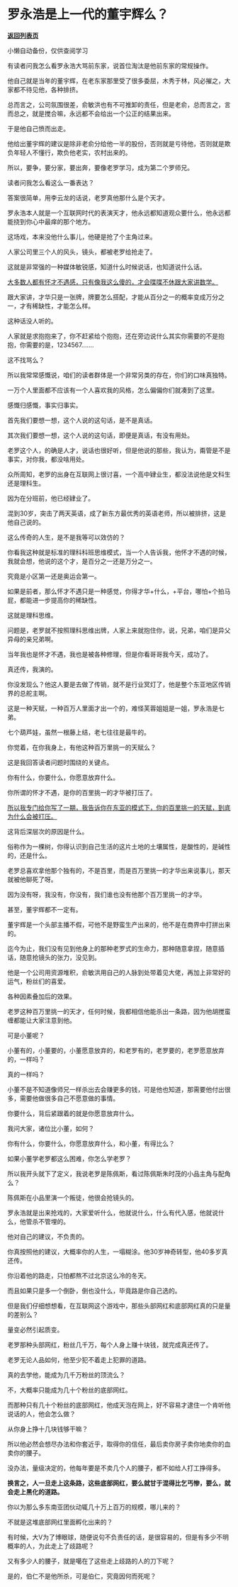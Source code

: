 # 罗永浩是上一代的董宇辉么？

[**返回列表页**](/gzh/记忆承载)

小懒自动备份，仅供查阅学习

有读者问我怎么看罗永浩大骂前东家，说首位淘汰是他前东家的常规操作。  

他自己就是当年的董宇辉，在老东家那里受了很多委屈，木秀于林，风必摧之，大家都不待见他，各种排挤。

总而言之，公司氛围很差，俞敏洪也有不可推卸的责任，但是老俞，总而言之，言而总之，就是搅合嘛，永远都不会给出一个公正的结果出来。

于是他自己愤而出走。

他给出董宇辉的建议是除非老俞分给他一半的股份，否则就是亏待他，否则就是欺负年轻人不懂行，欺负他老实，农村出来的。

所以，要争，要分家，要出奔，要像老罗学习，成为第二个罗师兄。

读者问我怎么看这么一番表达？  

答案很简单，用李云龙的话说，老罗真他那什么是个天才。  

罗永浩本人就是一个互联网时代的表演天才，他永远都知道观众要什么，他永远都能挠到你心中最痒的那个地方。

这场戏，本来没他什么事儿，他硬是抢了个主角过来。  

人家公司里三个人的风头，镜头，都被老罗给抢走了。  

这就是非常强的一种媒体敏锐感，知道什么时候说话，也知道说什么话。  

[大多数人都有怀才不遇感，只有像我这么傻的，才会喋喋不休跟大家讲数学。](http://mp.weixin.qq.com/s?__biz=MzU3NDc5Nzc0NQ==&mid=2247526492&idx=1&sn=ab761cedec805778edc89085bcf8b934&chksm=fd2eca82ca5943941911af6775195d3bb5ab4bb6556dfc9f8031b4bb6a86791883172bf8fc63&scene=21#wechat_redirect)

跟大家讲，才华只是一张牌，牌要怎么搭配，才能从百分之一的概率变成万分之一，才有稀缺性，才能怎么样。  

这种话没人听的。

人家就是求抱抱来了，你不赶紧给个抱抱，还在旁边说什么其实你需要的不是抱抱，你需要的是，1234567.......  

这不找骂么？  

所以我常常感慨说，咱们的读者群体是一个非常另类的存在，你们的口味真独特。

一万个人里面都不应该有一个人喜欢我的风格，怎么偏偏你们就凑到了这里。  

感慨归感慨，事实归事实。

首先我们要想一想，这个人说的这句话，是不是真话。  

其次我们要想一想，这个人说的这句话，即便是真话，有没有用处。

老罗这个人，的确是人才，说话也很好听，但是他说的那些，我认为，甭管是不是事实，对你我，都没啥用处。  

众所周知，老罗的出身在互联网上很讨喜，一个高中肄业生，都没法说他是文科生还是理科生。  

因为在分班前，他已经肄业了。  

混到30岁，突击了两天英语，成了新东方最优秀的英语老师，所以被排挤，这是他自己说的。  

这么传奇的人生，是不是我等可以效仿的？  

你看我这种就是标准的理科科班思维模式，当一个人告诉我，他怀才不遇的时候，我就会想，他说的这个才，是百分之一还是万分之一。  

究竟是小区第一还是奥运会第一。

如果是前者，那么怀才不遇只是一种感觉，你得才华+什么，+平台，哪怕+个拍马屁，都能进一步提高你的稀缺性。  

这就是理科思维。  

问题是，老罗就不按照理科思维出牌，人家上来就抱住你，说，兄弟，咱们是异父异母的亲兄弟啊。  

当年我也是怀才不遇，我也是被各种修理，但是你看哥哥我今天，成功了。

真还传，我演的。  

你没发现么？他这人要是去做了传销，就不是行业冥灯了，他是整个东亚地区传销界的总舵主啊。  

这是一种天赋，一种百万人里面才出一个的，难怪芙蓉姐姐是一姐，罗永浩是七弟。  

七个葫芦娃，虽然一根藤上结，老七往往是最牛的。  

你觉着，在你我身上，有他这种百万里挑一的天赋么？  

这是我回答读者问题时围绕的关键点。  

你有什么，你要什么，你愿意放弃什么。

你所谓的怀才不遇，是你的百里挑一的才华被打压了。  

[所以我专门给你写了一期，我告诉你在东亚的模式下，你的百里挑一的天赋，到底为什么会被打压。](https://mp.weixin.qq.com/s?__biz=MzU3NDc5Nzc0NQ==&mid=2247526492&idx=1&sn=ab761cedec805778edc89085bcf8b934&chksm=fd2eca82ca5943941911af6775195d3bb5ab4bb6556dfc9f8031b4bb6a86791883172bf8fc63&token=7738917&lang=zh_CN&scene=21#wechat_redirect)

这背后深层次的原因是什么。

俗称作为一棵树，你得认识到自己生活的这片土地的土壤属性，是酸性的，是碱性的，还是什么。  

老罗总喜欢拿他那个独有的，不是百里，而是百万里挑一的才华出来说事儿，那天就被他聊死了呀。  

因为没有呀，我没有，你没有，我们谁也没有他那个百万里挑一的才华。  

甚至，董宇辉都不一定有。  

董宇辉是一个头部主播不假，可他不是野蛮生产出来的，他不是在商界中打拼出来的。

迄今为止，我们没有见到他身上的那种老罗式的生命力，那种随意拿捏，随意插话，随意抢镜头的张力，没见到。  

他是一个公司用资源堆积，俞敏洪用自己的人脉到处带着见大佬，再加上非常好的运气，粉丝们的喜爱。  

各种因素叠加后的效果。  

老罗这种百万里挑一的天才，任何时候，我都相信他能杀出一条路，因为他胡搅蛮缠都能让大家注意到他。  

可是小董呢？

小董有的，小董要的，小董愿意放弃的，和老罗有的，老罗要的，老罗愿意放弃的，一样吗？  

真的一样吗？  

小董不是不知道像师兄一样杀出去会赚更多的钱，可是他也知道，那需要他付出很多，需要他做很多自己不愿意做的事情。  

你要什么，背后紧跟着的就是你愿意放弃什么。

我问大家，诸位比小董，如何？  

你有什么，你要什么，你愿意放弃什么，和小董，有得比么？

如果小董学老罗都这么困难，你怎么学老罗？  

所以我开头就下了定义，我说老罗是陈佩斯，看过陈佩斯朱时茂的小品主角与配角么？  

陈佩斯在小品里演一个叛徒，他很会抢镜头的。

罗永浩就是出来抢戏的，大家爱听什么，他就说什么，什么有代入感，他就说什么，他管杀不管埋的。  

他对自己的建议，不负责的。

你真按照他的建议，大概率你的人生，一塌糊涂。他30岁神奇转型，他40多岁真还传。  

你沿着他的路走，只怕都熬不过北京这么冷的冬天。

而且如果只是多一个倒卧，倒也没什么，毕竟路是你自己选的。

但是我们仔细想想看，在互联网这个游戏中，那些头部网红和底部网红真的只是量的差别么？

量变必然引起质变。

老罗那种头部网红，粉丝几千万，每个人身上赚十块钱，就完成真还传了。

老罗无论人品如何，他至少犯不着走上犯罪的道路。

真的去学他，能成为几千万粉丝的顶流么？

不，大概率只能成为几十个粉丝的底部网红。  

而那种只有几十个粉丝的底部网红，他成天泡在网上，好不容易才逮住一个肯听他说话的人，他会怎么做？

从你身上挣十几块钱够干嘛？

所以他必然会想尽办法和你套近乎，取得你的信任，最后卖你房子卖你地卖你的血卖你的腰子。

没办法，量级决定的，他每年要是不卖几个人的腰子，都不如给人打工挣得多。

 **换言之，人一旦走上这条路，这些底部网红，要么就甘于混得比乞丐惨，要么，就会走上黑化的道路。**  

你以为那么多东南亚团伙动辄几十万上百万的规模，哪儿来的？  

不就是这堆底部网红里面孵化出来的？

有时候，大V为了博眼球，随便说句不负责任的话，是很容易的，但是有多少不明概率的人，为此走上了歧路呢？  

又有多少人的腰子，就是噶在了这些走上歧路的人的刀下呢？  

是的，伯仁不是他所杀，可是伯仁，究竟因何而死呢？

